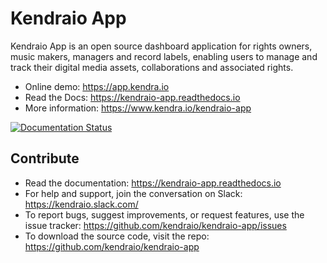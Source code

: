 Kendraio App
============

Kendraio App is an open source dashboard application for rights owners, music makers, managers and record labels,
enabling users to manage and track their digital media assets, collaborations
and associated rights.

- Online demo: https://app.kendra.io
- Read the Docs: https://kendraio-app.readthedocs.io
- More information: https://www.kendra.io/kendraio-app

[![Documentation Status](https://readthedocs.org/projects/kendraio-app/badge/?version=latest)](https://kendraio-app.readthedocs.io/en/latest/?badge=latest)


Contribute
----------

- Read the documentation: https://kendraio-app.readthedocs.io
- For help and support, join the conversation on Slack: https://kendraio.slack.com/
- To report bugs, suggest improvements, or request features, use the issue tracker: https://github.com/kendraio/kendraio-app/issues
- To download the source code, visit the repo: https://github.com/kendraio/kendraio-app
